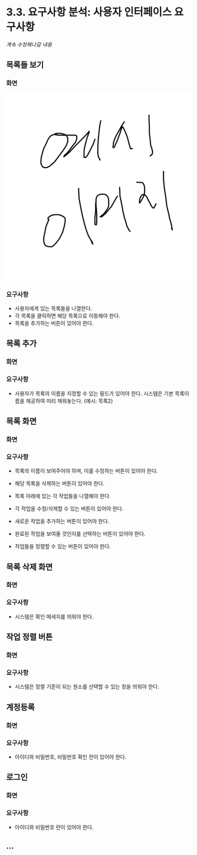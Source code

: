 # 3.3. 요구사항 분석: 사용자 인터페이스 요구사항

*계속 수정해나갈 내용*

## 목록들 보기
### 화면
![예시](images/temp.png)
### 요구사항
- 사용자에게 있는 목록들을 나열한다.
- 각 목록을 클릭하면 해당 목록으로 이동해야 한다.
- 목록을 추가하는 버튼이 있어야 한다.

## 목록 추가
### 화면
### 요구사항
- 사용자가 목록의 이름을 지정할 수 있는 필드가 있어야 한다. 시스템은 기본 목록이름을 제공하여 미리 채워놓는다. (예시: 목록2)

## 목록 화면
### 화면
### 요구사항
- 목록의 이름이 보여주어야 하며, 이를 수정하는 버튼이 있어야 한다.
- 해당 목록을 삭제하는 버튼이 있어야 한다.

- 목록 아래에 있는 각 작업들을 나열해야 한다.
- 각 작업을 수정/삭제할 수 있는 버튼이 있어야 한다.
- 새로운 작업을 추가하는 버튼이 있어야 한다.
- 완료된 작업을 보여줄 것인지를 선택하는 버튼이 있어야 한다.
- 작업들을 정렬할 수 있는 버튼이 있어야 한다.

## 목록 삭제 화면
### 화면
### 요구사항
- 시스템은 확인 메세지를 띄워야 한다.

## 작업 정렬 버튼
### 화면
### 요구사항
- 시스템은 정렬 기준이 되는 원소를 선택할 수 있는 창을 띄워야 한다.

## 계정등록
### 화면
### 요구사항
- 아이디와 비밀번호, 비밀번호 확인 란이 있어야 한다.

## 로그인
### 화면
### 요구사항
- 아이디와 비밀번호 란이 있어야 한다.

## ...